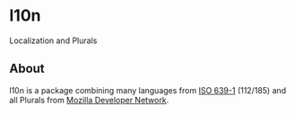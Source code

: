 # l10n
Localization and Plurals

## About
l10n is a package combining many languages from [ISO 639-1](http://en.wikipedia.org/wiki/List_of_ISO_639-1_codes) (112/185) and all Plurals from [Mozilla Developer Network](https://developer.mozilla.org/en-US/docs/Mozilla/Localization/Localization_and_Plurals).
